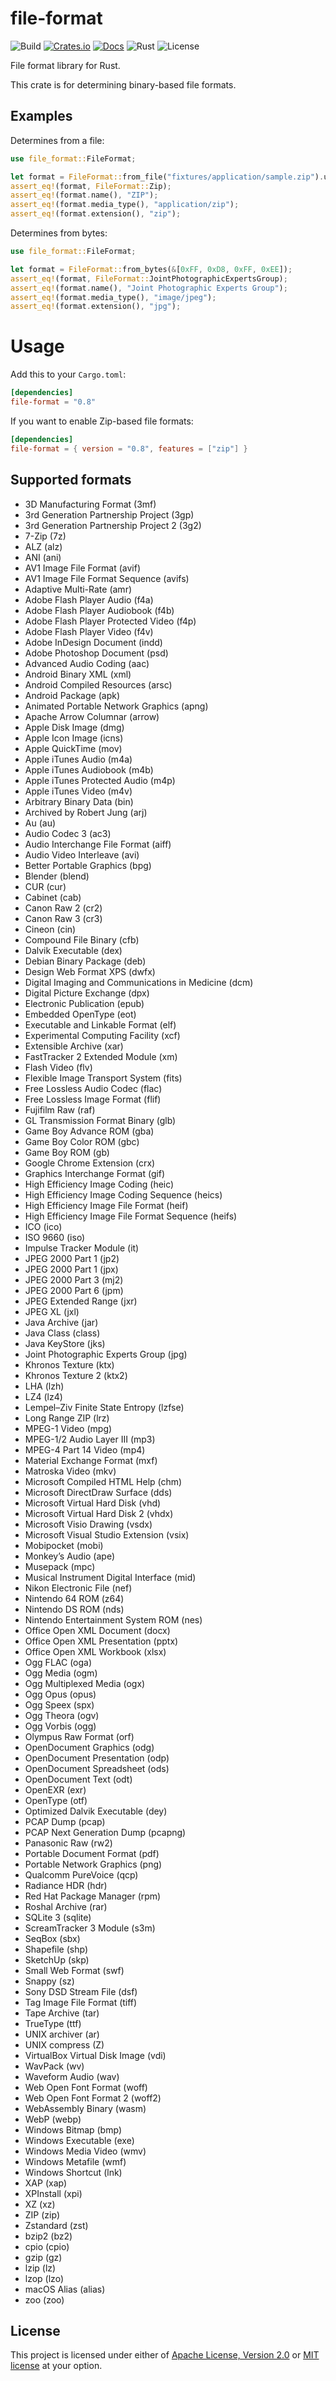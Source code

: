 # file-format

![Build](https://img.shields.io/github/workflow/status/mmalecot/file-format/CI)
[![Crates.io](https://img.shields.io/crates/v/file-format.svg)](https://crates.io/crates/file-format)
[![Docs](https://docs.rs/file-format/badge.svg)](https://docs.rs/file-format)
![Rust](https://img.shields.io/badge/rust-1.60+-blueviolet.svg?logo=rust)
![License](https://img.shields.io/badge/license-MIT%2FApache--2.0-blue.svg)

File format library for Rust.

This crate is for determining binary-based file formats.

## Examples

Determines from a file:

```rust
use file_format::FileFormat;

let format = FileFormat::from_file("fixtures/application/sample.zip").unwrap();
assert_eq!(format, FileFormat::Zip);
assert_eq!(format.name(), "ZIP");
assert_eq!(format.media_type(), "application/zip");
assert_eq!(format.extension(), "zip");
```

Determines from bytes:

```rust
use file_format::FileFormat;

let format = FileFormat::from_bytes(&[0xFF, 0xD8, 0xFF, 0xEE]);
assert_eq!(format, FileFormat::JointPhotographicExpertsGroup);
assert_eq!(format.name(), "Joint Photographic Experts Group");
assert_eq!(format.media_type(), "image/jpeg");
assert_eq!(format.extension(), "jpg");
```

# Usage

Add this to your `Cargo.toml`:

```toml
[dependencies]
file-format = "0.8"
```

If you want to enable Zip-based file formats:

```toml
[dependencies]
file-format = { version = "0.8", features = ["zip"] }
```

## Supported formats

- 3D Manufacturing Format (3mf)
- 3rd Generation Partnership Project (3gp)
- 3rd Generation Partnership Project 2 (3g2)
- 7-Zip (7z)
- ALZ (alz)
- ANI (ani)
- AV1 Image File Format (avif)
- AV1 Image File Format Sequence (avifs)
- Adaptive Multi-Rate (amr)
- Adobe Flash Player Audio (f4a)
- Adobe Flash Player Audiobook (f4b)
- Adobe Flash Player Protected Video (f4p)
- Adobe Flash Player Video (f4v)
- Adobe InDesign Document (indd)
- Adobe Photoshop Document (psd)
- Advanced Audio Coding (aac)
- Android Binary XML (xml)
- Android Compiled Resources (arsc)
- Android Package (apk)
- Animated Portable Network Graphics (apng)
- Apache Arrow Columnar (arrow)
- Apple Disk Image (dmg)
- Apple Icon Image (icns)
- Apple QuickTime (mov)
- Apple iTunes Audio (m4a)
- Apple iTunes Audiobook (m4b)
- Apple iTunes Protected Audio (m4p)
- Apple iTunes Video (m4v)
- Arbitrary Binary Data (bin)
- Archived by Robert Jung (arj)
- Au (au)
- Audio Codec 3 (ac3)
- Audio Interchange File Format (aiff)
- Audio Video Interleave (avi)
- Better Portable Graphics (bpg)
- Blender (blend)
- CUR (cur)
- Cabinet (cab)
- Canon Raw 2 (cr2)
- Canon Raw 3 (cr3)
- Cineon (cin)
- Compound File Binary (cfb)
- Dalvik Executable (dex)
- Debian Binary Package (deb)
- Design Web Format XPS (dwfx)
- Digital Imaging and Communications in Medicine (dcm)
- Digital Picture Exchange (dpx)
- Electronic Publication (epub)
- Embedded OpenType (eot)
- Executable and Linkable Format (elf)
- Experimental Computing Facility (xcf)
- Extensible Archive (xar)
- FastTracker 2 Extended Module (xm)
- Flash Video (flv)
- Flexible Image Transport System (fits)
- Free Lossless Audio Codec (flac)
- Free Lossless Image Format (flif)
- Fujifilm Raw (raf)
- GL Transmission Format Binary (glb)
- Game Boy Advance ROM (gba)
- Game Boy Color ROM (gbc)
- Game Boy ROM (gb)
- Google Chrome Extension (crx)
- Graphics Interchange Format (gif)
- High Efficiency Image Coding (heic)
- High Efficiency Image Coding Sequence (heics)
- High Efficiency Image File Format (heif)
- High Efficiency Image File Format Sequence (heifs)
- ICO (ico)
- ISO 9660 (iso)
- Impulse Tracker Module (it)
- JPEG 2000 Part 1 (jp2)
- JPEG 2000 Part 1 (jpx)
- JPEG 2000 Part 3 (mj2)
- JPEG 2000 Part 6 (jpm)
- JPEG Extended Range (jxr)
- JPEG XL (jxl)
- Java Archive (jar)
- Java Class (class)
- Java KeyStore (jks)
- Joint Photographic Experts Group (jpg)
- Khronos Texture (ktx)
- Khronos Texture 2 (ktx2)
- LHA (lzh)
- LZ4 (lz4)
- Lempel–Ziv Finite State Entropy (lzfse)
- Long Range ZIP (lrz)
- MPEG-1 Video (mpg)
- MPEG-1/2 Audio Layer III (mp3)
- MPEG-4 Part 14 Video (mp4)
- Material Exchange Format (mxf)
- Matroska Video (mkv)
- Microsoft Compiled HTML Help (chm)
- Microsoft DirectDraw Surface (dds)
- Microsoft Virtual Hard Disk (vhd)
- Microsoft Virtual Hard Disk 2 (vhdx)
- Microsoft Visio Drawing (vsdx)
- Microsoft Visual Studio Extension (vsix)
- Mobipocket (mobi)
- Monkey’s Audio (ape)
- Musepack (mpc)
- Musical Instrument Digital Interface (mid)
- Nikon Electronic File (nef)
- Nintendo 64 ROM (z64)
- Nintendo DS ROM (nds)
- Nintendo Entertainment System ROM (nes)
- Office Open XML Document (docx)
- Office Open XML Presentation (pptx)
- Office Open XML Workbook (xlsx)
- Ogg FLAC (oga)
- Ogg Media (ogm)
- Ogg Multiplexed Media (ogx)
- Ogg Opus (opus)
- Ogg Speex (spx)
- Ogg Theora (ogv)
- Ogg Vorbis (ogg)
- Olympus Raw Format (orf)
- OpenDocument Graphics (odg)
- OpenDocument Presentation (odp)
- OpenDocument Spreadsheet (ods)
- OpenDocument Text (odt)
- OpenEXR (exr)
- OpenType (otf)
- Optimized Dalvik Executable (dey)
- PCAP Dump (pcap)
- PCAP Next Generation Dump (pcapng)
- Panasonic Raw (rw2)
- Portable Document Format (pdf)
- Portable Network Graphics (png)
- Qualcomm PureVoice (qcp)
- Radiance HDR (hdr)
- Red Hat Package Manager (rpm)
- Roshal Archive (rar)
- SQLite 3 (sqlite)
- ScreamTracker 3 Module (s3m)
- SeqBox (sbx)
- Shapefile (shp)
- SketchUp (skp)
- Small Web Format (swf)
- Snappy (sz)
- Sony DSD Stream File (dsf)
- Tag Image File Format (tiff)
- Tape Archive (tar)
- TrueType (ttf)
- UNIX archiver (ar)
- UNIX compress (Z)
- VirtualBox Virtual Disk Image (vdi)
- WavPack (wv)
- Waveform Audio (wav)
- Web Open Font Format (woff)
- Web Open Font Format 2 (woff2)
- WebAssembly Binary (wasm)
- WebP (webp)
- Windows Bitmap (bmp)
- Windows Executable (exe)
- Windows Media Video (wmv)
- Windows Metafile (wmf)
- Windows Shortcut (lnk)
- XAP (xap)
- XPInstall (xpi)
- XZ (xz)
- ZIP (zip)
- Zstandard (zst)
- bzip2 (bz2)
- cpio (cpio)
- gzip (gz)
- lzip (lz)
- lzop (lzo)
- macOS Alias (alias)
- zoo (zoo)

## License

This project is licensed under either of [Apache License, Version 2.0](LICENSE-APACHE) or [MIT license](LICENSE-MIT) at your option.
